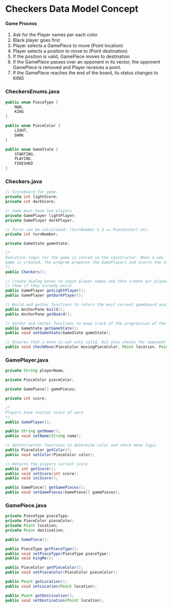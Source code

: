 # Checkers Data Model Concept

#### Game Process

1) Ask for the Player names per each color
2) Black player goes first
3) Player selects a GamePiece to move (Point location)
4) Player selects a position to move to (Point destination)
5) If the position is valid, GamePiece moves to destination
6) If the GamePiece passes over an opponent in its vector, the opponent GamePiece is removed and Player receives a point.
7) If the GamePiece reaches the end of the board, its status changes to KING

### CheckersEnums.java
```java
public enum PieceType {
	MAN, 
    KING
}

public enum PieceColor {
	LIGHT,
    DARK
}

public enum GameState {
	STARTING,
    PLAYING,
    FINISHED
}
```


### Checkers.java
```java
// Scoreboard for game.
private int lightScore;
private int darkScore;

// Game must have two players
private GamePlayer lightPlayer;
private GamePlayer darkPlayer;

// Turns can be calculated: (turnNumber % 2 == PieceColor) etc.
private int turnNumber;

private GameState gameState;
```

```java
/* 
Execution logic for the game is stored in the constructor. When a new
game is created, the program prepares the GamePlayers and starts the turn logic.
*/
public Checkers();

// Create dialog boxes to input player names and thus create our players or return
// them if they already exist
public GamePlayer getLightPlayer();
public GamePlayer getDarkPlayer();

// Build and getter functions to return the most current gameboard available
public AnchorPane build();
public AnchorPane getBoard();

// Getter and setter functions to keep track of the progression of the game
public GameState getGameState();
public void setGameState(GameState gameState);

// Ensures that a move is not only valid, but also checks for opponent pieces in the path
public void checkMove(PieceColor movingPieceColor, Point location, Point destination);


```


### GamePlayer.java

```java
private String playerName;

private PieceColor pieceColor;

private GamePiece[] gamePieces;

private int score;
```

```java
/*
Players have initial score of zero
*/
public GamePlayer();

public String getName();
public void setName(String name);

// Getter/setter functions to determine color and check move logic
public PieceColor getColor();
public void setColor(PieceColor color);

// Returns the players current score
public int getScore();
public void setScore(int score);
public void incScore();

public GamePiece[] getGamePieces();
public void setGamePieces(GamePiece[] gamePieces);

```


### GamePiece.java
```java
private PieceType pieceType;
private PieceColor pieceColor;
private Point location;
private Point destination;
```

```java
public GamePiece();

public PieceType getPieceType();
public void setPieceType(PieceType pieceType);
public void kingMe();

public PieceColor getPieceColor();
public void setPieceColor(PieceColor pieceColor);

public Point getLocation();
public void setLocation(Point location);

public Point getDestination();
public void setDestination(Point location);

```
